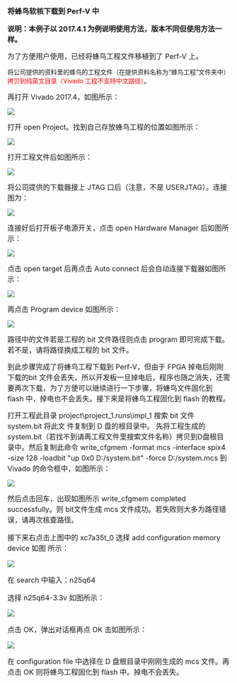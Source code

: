 ### 将蜂鸟软核下载到 Perf-V 中

**<span style="font-size:16px;">说明：本例子以 2017.4.1 为例说明使用方法，版本不同但使用方法一样。</span>**

<span style="font-size:16px;">为了方便用户使用，已经将蜂鸟工程文件移植到了 Perf-V 上。</span>

<span style="font-szie:16px;">将公司提供的资料里的蜂鸟的工程文件（在提供资料名称为“蜂鸟工程”文件夹中）</span><span style="font-szie:16px;color:#FF0000;">拷贝到纯英文目录（Vivado 工程不支持中文路径）</span><span style="font-szie:16px;">。</span>

<span style="font-size:16px;">再打开 Vivado 2017.4，如图所示：</span>

![](https://rvboards.org/rvboards/dasdu8syrbgvtzvhfj12f4d5/images_dir/1627372080/17.png)

<span style="font-size:16px;">打开 open Project。找到自己存放蜂鸟工程的位置如图所示：</span>

![](https://rvboards.org/rvboards/dasdu8syrbgvtzvhfj12f4d5/images_dir/1627372137/18.png)

<span style="font-size:16px;">打开工程文件后如图所示：</span>

![](https://rvboards.org/rvboards/dasdu8syrbgvtzvhfj12f4d5/images_dir/1627372184/19.png)

<span style="font-size:16px;">将公司提供的下载器接上 JTAG 口后（注意，不是 USERJTAG）。连接图为：</span>

![](https://rvboards.org/rvboards/dasdu8syrbgvtzvhfj12f4d5/images_dir/1627372403/20.png)

<span style="font-size:16px;">连接好后打开板子电源开关，点击 open Hardware Manager 后如图所示：</span>

![](https://rvboards.org/rvboards/dasdu8syrbgvtzvhfj12f4d5/images_dir/1627372551/22.png)

<span style="font-size:16px;">点击 open target 后再点击 Auto connect 后会自动连接下载器如图所示：</span>

![](https://rvboards.org/rvboards/dasdu8syrbgvtzvhfj12f4d5/images_dir/1627372623/23.png)

<span style="font-size:16px;">再点击 Program device 如图所示：</span>

![](https://rvboards.org/rvboards/dasdu8syrbgvtzvhfj12f4d5/images_dir/1627372697/24.png)

<span style="font-size:16px;">路径中的文件若是工程的 bit 文件路径则点击 program 即可完成下载。若不是，请将路径换成工程的 bit 文件。</span>

<span style="font-size:16px;">到此步骤完成了将蜂鸟工程下载到 Perf-V，但由于 FPGA 掉电后刚刚下载的bit 文件会丢失，所以开发板一旦掉电后，程序也随之消失，还需要再次下载，为了方便可以继续进行一下步骤，将蜂鸟文件固化到 flash 中，掉电也不会丢失。接下来是将蜂鸟工程固化到 flash 的教程。</span>

<span style="font-size:16px;">打开工程此目录 project\project_1.runs\impl_1 搜索 bit 文件 system.bit 将此文
件复制到 D 盘的根目录中。
先将工程生成的 system.bit（若找不到请再工程文件里搜索文件名称）拷贝到D盘根目录中。然后复制此命令
	write_cfgmem -format mcs -interface spix4 -size 128 -loadbit "up 0x0 
	D:/system.bit" -force D:/system.mcs
到 Vivado 的命令框中，如图所示：
</span>

![](https://rvboards.org/rvboards/dasdu8syrbgvtzvhfj12f4d5/images_dir/1627372877/25.png)

<span style="font-size:16px;">
然后点击回车，出现如图所示 write_cfgmem completed successfully。则 bit文件生成 mcs 文件成功。若失败则大多为路径错误，请再次核查路径。

接下来右点击上图中的 xc7a35t_0 选择 add configuration memory device 如图
所示：
</span>

![](https://rvboards.org/rvboards/dasdu8syrbgvtzvhfj12f4d5/images_dir/1627372951/26.png)

<span style="font-size:16px;">

在 search 中输入：n25q64

选择 n25q64-3.3v 如图所示：

</span>

![](https://rvboards.org/rvboards/dasdu8syrbgvtzvhfj12f4d5/images_dir/1627373017/27.png)

<span style="font-size:16px;">点击 OK，弹出对话框再点 OK 击如图所示：</span>

![](https://rvboards.org/rvboards/dasdu8syrbgvtzvhfj12f4d5/images_dir/1627373060/28.png)

<span style="font-size:16px;">在 configuration file 中选择在 D 盘根目录中刚刚生成的 mcs 文件。再点击 OK
则将蜂鸟工程固化到 flash 中。掉电不会丢失。</span>




